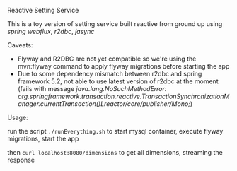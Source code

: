Reactive Setting Service


This is a toy version of setting service built reactive from ground up using _spring webflux_, _r2dbc_, _jasync_


Caveats:
* Flyway and R2DBC are not yet compatible so we're using the mvn:flyway command to apply flyway migrations before starting the app
* Due to some dependency mismatch between r2dbc and spring framework 5.2, not able to use latest version of r2dbc at the moment
(fails with message _java.lang.NoSuchMethodError: org.springframework.transaction.reactive.TransactionSynchronizationManager.currentTransaction()Lreactor/core/publisher/Mono;_)



Usage:


run the script `./runEverything.sh` to start mysql container, execute flyway migrations, start the app

then `curl localhost:8080/dimensions` to get all dimensions, streaming the response


